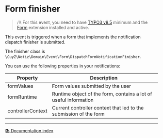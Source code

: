 # Form finisher

> /!\ For this event, you need to have [TYPO3 v8.5][form-changelog] minimum and the [Form][form-extension] extension installed and active.

This event is triggered when a form that implements the notification dispatch
finisher is submitted.

The finisher class is `\CuyZ\Notiz\Domain\Event\Form\DispatchFormNotificationFinisher`.

You can use the following properties in your notifications:

| Property          | Description                                                       |
|-------------------|-------------------------------------------------------------------|
| formValues        | Form values submitted by the user                                 |
| formRuntime       | Runtime object of the form, contains a lot of useful information  |
| controllerContext | Current controller context that led to the submission of the form |

---

[:books: Documentation index](../README.md)

[form-changelog]: https://docs.typo3.org/typo3cms/extensions/core/Changelog/8.5/Feature-77910-EXTform-IntroduceNewFormFramework.html
[form-extension]: https://docs.typo3.org/typo3cms/extensions/form/Index.html
